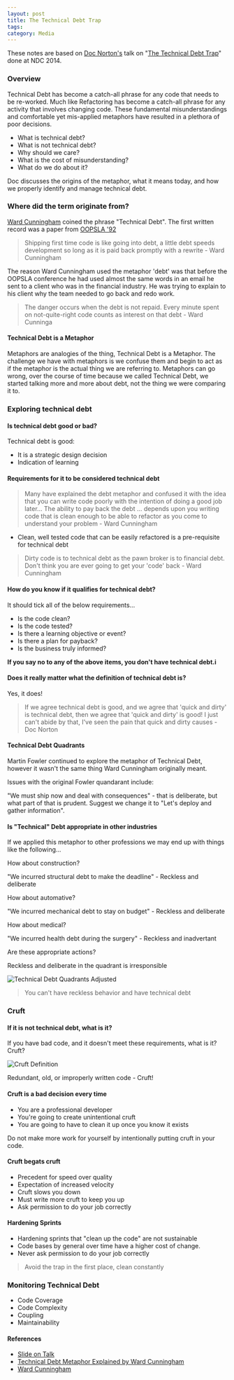 ```yaml
---
layout: post
title: The Technical Debt Trap
tags: 
category: Media
---
```


These notes are based on [Doc Norton's](https://twitter.com/DocOnDev) talk on "[The Technical Debt Trap](https://vimeo.com/97507576)" done at NDC 2014.

### Overview

Technical Debt has become a catch-all phrase for any code that needs to be re-worked. Much like Refactoring has become a catch-all phrase for any activity that involves changing code. These fundamental misunderstandings and comfortable yet mis-applied metaphors have resulted in a plethora of poor decisions. 

- What is technical debt?   
- What is not technical debt?   
- Why should we care?   
- What is the cost of misunderstanding?   
- What do we do about it?   

Doc discusses the origins of the metaphor, what it means today, and how we properly identify and manage technical debt.

### Where did the term originate from?

[Ward Cunningham](https://en.wikipedia.org/wiki/Ward_Cunningham) coined the phrase "Technical Debt". The first written record was a paper from [OOPSLA '92](http://www.oopsla.org/oopsla-history/)

> Shipping first time code is like going into debt, a little debt speeds development so long as it is paid back promptly with a rewrite - Ward Cunningham

The reason Ward Cunningham used the metaphor 'debt' was that before the OOPSLA conference he had used almost the same words in an email he sent to a client who was in the financial industry. He was trying to explain to his client why the team needed to go back and redo work.

> The danger occurs when the debt is not repaid. Every minute spent on not-quite-right code counts as interest on that debt - Ward Cunninga

#### Technical Debt is a Metaphor  

Metaphors are analogies of the thing, Technical Debt is a Metaphor. 
The challenge we have with metaphors is we confuse them and begin to act as if the metaphor is the actual thing we are referring to.
Metaphors can go wrong, over the course of time because we called Technical Debt, we started talking more and more about debt, not the thing we were comparing it to.  

### Exploring technical debt 

#### Is technical debt good or bad?

Technical debt is good:   

- It is a strategic design decision  
- Indication of learning  

#### Requirements for it to be considered technical debt

> Many have explained the debt metaphor and confused it with the idea that you can write code poorly with the intention of doing a good job later... The ability to pay back the debt ... depends upon you writing code that is clean enough to be able to refactor as you come to understand your problem - Ward Cunningham

- Clean, well tested code that can be easily refactored is a pre-requisite for technical debt

> Dirty code is to technical debt as the pawn broker is to financial debt. Don't think you are ever going to get your 'code' back - Ward Cunningham  

#### How do you know if it qualifies for technical debt?

It should tick all of the below requirements...  

- Is the code clean?  
- Is the code tested?  
- Is there a learning objective or event?  
- Is there a plan for payback?  
- Is the business truly informed?

**If you say no to any of the above items, you don't have technical debt.i**

#### Does it really matter what the definition of technical debt is?

Yes, it does!  

> If we agree technical debt is good, and we agree that 'quick and dirty' is technical debt, then we agree that 'quick and dirty' is good!
> I just can't abide by that, I've seen the pain that quick and dirty causes - Doc Norton

#### Technical Debt Quadrants

Martin Fowler continued to explore the metaphor of Technical Debt, however it wasn't the same thing Ward Cunningham originally meant. 

Issues with the original Fowler quandarant include:  

"We must ship now and deal with consequences" - that is deliberate, but what part of that is prudent. Suggest we change it to "Let's deploy and gather information".

#### Is "Technical" Debt appropriate in other industries

If we applied this metaphor to other professions we may end up with things like the following...

How about construction?

"We incurred structural debt to make the deadline" - Reckless and deliberate

How about automative?  

"We incurred mechanical debt to stay on budget" - Reckless and deliberate

How about medical?

"We incurred health debt during the surgery" - Reckless and inadvertant

Are these appropriate actions?

Reckless and deliberate in the quadrant is irresponsible

<img class="img-responsive" alt="Technical Debt Quadrants Adjusted" src="{{ site.url }}/assets/images/Technical-Debt-Quadrants-Adjusted-Doc-Norton.png">

> You can't have reckless behavior and have technical debt

### Cruft 

#### If it is not technical debt, what is it?

If you have bad code, and it doesn't meet these requirements, what is it? Cruft?

<img class="img-responsive" alt="Cruft Definition" src="{{ site.url }}/assets/images/Technical-Debt-Cruft-Definition.png">

Redundant, old, or improperly written code - Cruft!

#### Cruft is a bad decision every time

- You are a professional developer    
- You're going to create unintentional cruft  
- You are going to have to clean it up once you know it exists  

Do not make more work for yourself by intentionally putting cruft in your code.

#### Cruft begats cruft

- Precedent for speed over quality  
- Expectation of increased velocity  
- Cruft slows you down  
- Must write more cruft to keep you up  
- Ask permission to do your job correctly 

#### Hardening Sprints 

- Hardening sprints that "clean up the code" are not sustainable
- Code bases by general over time have a higher cost of change.
- Never ask permission to do your job correctly

> Avoid the trap in the first place, clean constantly

### Monitoring Technical Debt

- Code Coverage  
- Code Complexity  
- Coupling  
- Maintainability  

#### References  

- [Slide on Talk](http://www.slideshare.net/DocOnDev/the-technical-debt-trap)  
- [Technical Debt Metaphor Explained by Ward Cunningham](https://www.youtube.com/watch?v=pqeJFYwnkjE)  
- [Ward Cunningham](https://en.wikipedia.org/wiki/Ward_Cunningham)   
